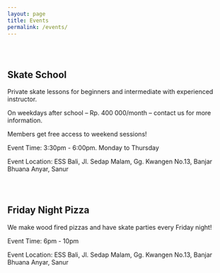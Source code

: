 ```yaml
---
layout: page
title: Events
permalink: /events/
---
```

### &nbsp;

## Skate School

Private skate lessons for beginners and intermediate with experienced instructor.

On weekdays after school – Rp. 400 000/month – contact us for more information.

Members get free access to weekend sessions!

Event Time: 3:30pm - 6:00pm. Monday to Thursday

Event Location: ESS Bali, Jl. Sedap Malam, Gg. Kwangen No.13, Banjar Bhuana Anyar, Sanur

### &nbsp;

## Friday Night Pizza

We make wood fired pizzas and have skate parties every Friday night!

Event Time: 6pm - 10pm

Event Location: ESS Bali, Jl. Sedap Malam, Gg. Kwangen No.13, Banjar Bhuana Anyar, Sanur

